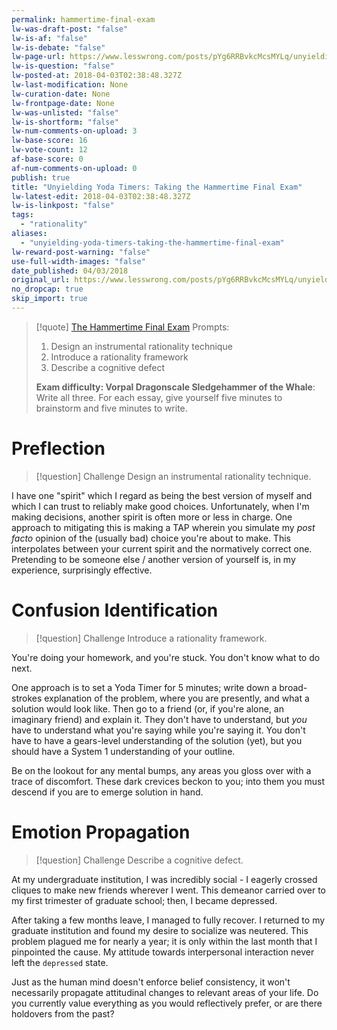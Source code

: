 ```yaml
---
permalink: hammertime-final-exam
lw-was-draft-post: "false"
lw-is-af: "false"
lw-is-debate: "false"
lw-page-url: https://www.lesswrong.com/posts/pYg6RRBvkcMcsMYLq/unyielding-yoda-timers-taking-the-hammertime-final-exam
lw-is-question: "false"
lw-posted-at: 2018-04-03T02:38:48.327Z
lw-last-modification: None
lw-curation-date: None
lw-frontpage-date: None
lw-was-unlisted: "false"
lw-is-shortform: "false"
lw-num-comments-on-upload: 3
lw-base-score: 16
lw-vote-count: 12
af-base-score: 0
af-num-comments-on-upload: 0
publish: true
title: "Unyielding Yoda Timers: Taking the Hammertime Final Exam"
lw-latest-edit: 2018-04-03T02:38:48.327Z
lw-is-linkpost: "false"
tags:
  - "rationality"
aliases:
  - "unyielding-yoda-timers-taking-the-hammertime-final-exam"
lw-reward-post-warning: "false"
use-full-width-images: "false"
date_published: 04/03/2018
original_url: https://www.lesswrong.com/posts/pYg6RRBvkcMcsMYLq/unyielding-yoda-timers-taking-the-hammertime-final-exam
no_dropcap: true
skip_import: true
---
```


> [!quote] [The Hammertime Final Exam](https://www.lesswrong.com/posts/Q7MsMshzbzhEs729s/hammertime-final-exam)
> Prompts:
>
> 1. Design an instrumental rationality technique
> 2. Introduce a rationality framework
> 3. Describe a cognitive defect
>
> **Exam difficulty: Vorpal Dragonscale Sledgehammer of the Whale**: Write all three. For each essay, give yourself five minutes to brainstorm and five minutes to write.

# Preflection

> [!question] Challenge
> Design an instrumental rationality technique.

I have one "spirit" which I regard as being the best version of myself and which I can trust to reliably make good choices. Unfortunately, when I'm making decisions, another spirit is often more or less in charge. One approach to mitigating this is making a TAP wherein you simulate my _post facto_ opinion of the (usually bad) choice you're about to make. This interpolates between your current spirit and the normatively correct one. Pretending to be someone else / another version of yourself is, in my experience, surprisingly effective.

# Confusion Identification

> [!question] Challenge
> Introduce a rationality framework.

You're doing your homework, and you're stuck. You don't know what to do next.

One approach is to set a Yoda Timer for 5 minutes; write down a broad-strokes explanation of the problem, where you are presently, and what a solution would look like. Then go to a friend (or, if you're alone, an imaginary friend) and explain it. They don't have to understand, but _you_ have to understand what you're saying while you're saying it. You don't have to have a gears-level understanding of the solution (yet), but you should have a System 1 understanding of your outline.

Be on the lookout for any mental bumps, any areas you gloss over with a trace of discomfort. These dark crevices beckon to you; into them you must descend if you are to emerge solution in hand.

# Emotion Propagation

> [!question] Challenge
> Describe a cognitive defect.

At my undergraduate institution, I was incredibly social - I eagerly crossed cliques to make new friends wherever I went. This demeanor carried over to my first trimester of graduate school; then, I became depressed.

After taking a few months leave, I managed to fully recover. I returned to my graduate institution and found my desire to socialize was neutered. This problem plagued me for nearly a year; it is only within the last month that I pinpointed the cause. My attitude towards interpersonal interaction never left the `depressed` state.

Just as the human mind doesn't enforce belief consistency, it won't necessarily propagate attitudinal changes to relevant areas of your life. Do you currently value everything as you would reflectively prefer, or are there holdovers from the past?

